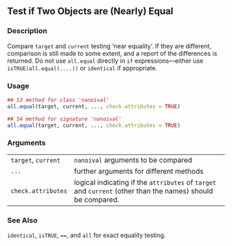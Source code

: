 
<div role="main">

## Test if Two Objects are (Nearly) Equal

### Description

Compare `target` and `current` testing ‘near equality’. If they are
different, comparison is still made to some extent, and a report of the
differences is returned. Do not use `all.equal` directly in `if`
expressions—either use `isTRUE(all.equal(....))` or `identical` if
appropriate.

### Usage

``` R
## S3 method for class 'nanoival'
all.equal(target, current, ..., check.attributes = TRUE)

## S4 method for signature 'nanoival'
all.equal(target, current, ..., check.attributes = TRUE)
```

### Arguments

|                     |                                                                                                             |
|---------------------|-------------------------------------------------------------------------------------------------------------|
| `target`, `current` | `nanoival` arguments to be compared                                                                         |
| `...`               | further arguments for different methods                                                                     |
| `check.attributes`  | logical indicating if the `attributes` of `target` and `current` (other than the names) should be compared. |

### See Also

`identical`, `isTRUE`, `==`, and `all` for exact equality testing.


